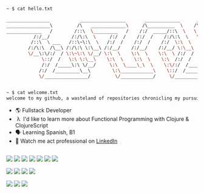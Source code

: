 ```bash
~ $ cat hello.txt

________________           _________________       _____________      ___ 
________________\         /\   _____________\     /\__________  \    /\  \
_____________   /        /::\  \_________   /    /:/  _____/::\  \   \:\  \
          /:/__/        /:/\:\  \     /:/  /    /:/  /    /:/\:\  \   \:\  \
         /::\  \ ___   /::\~\:\  \   /:/  /    /:/  /    /:/  \:\  \   \:\  \
        /:/\:\  /\__\ /:/\:\ \:\__\ /:/__/    /:/__/    /:/__/ \:\__\   \:\  \
        \/__\:\/:/  / \:\~\:\ \/__/ \:\  \    \:\  \    \:\  \ /:/  /    \:\  \
             \::/  /   \:\ \:\__\    \:\  \    \:\  \    \:\  /:/  /      \:\__\
             /:/  /_____\:\ \/__/     \:\  \____\_\  \    \:\/:/  /______  \/__/
            /:/  /_________\__\        \:\____________\    \::/  /_______\   /:\_\
            \/________________/         \/____________/     \/___________/   \:/_/

                                                                             
~ $ cat welcome.txt
welcome to my github, a wasteland of repositories chronicling my pursuit of bug-free bliss
```
* 🌎 Fullstack Developer
* &nbsp;λ &nbsp;I'd like to learn more about Functional Programming with Clojure & ClojureScript
* 🗣️ Learning Spanish, B1
* 🧐 Watch me act professional on [LinkedIn](https://www.linkedin.com/in/cameronjmoore/)
##
![](https://img.shields.io/badge/Code-JavaScript-informational?style=flat&logo=javascript&logoColor=white&color=2bbc8a)
![](https://img.shields.io/badge/Code-TypeScript-informational?style=flat&logo=typescript&logoColor=white&color=2bbc8a)
![](https://img.shields.io/badge/Code-Python-informational?style=flat&logo=python&logoColor=white&color=2bbc8a)
![](https://img.shields.io/badge/Code-Golang-informational?style=flat&logo=go&logoColor=white&color=2bbc8a)
![](https://img.shields.io/badge/Code-React-informational?style=flat&logo=react&logoColor=white&color=2bbc8a)
![](https://img.shields.io/badge/Code-Node-informational?style=flat&logo=nodedotjs&logoColor=white&color=2bbc8a)
![](https://img.shields.io/badge/Code-Express-informational?style=flat&logo=express&logoColor=white&color=2bbc8a)  

![](https://img.shields.io/badge/Tools-Bash-informational?style=flat&logo=gnu-bash&logoColor=white&color=2bbc8a)
![](https://img.shields.io/badge/Tools-Git-informational?style=flat&logo=git&logoColor=white&color=2bbc8a)
![](https://img.shields.io/badge/Tools-PostgreSQL-informational?style=flat&logo=postgresql&logoColor=white&color=2bbc8a)
![](https://img.shields.io/badge/Tools-TailwindCSS-informational?style=flat&logo=tailwindcss&logoColor=white&color=2bbc8a)  

![](https://img.shields.io/badge/OS-Linux-informational?style=flat&logo=linux&logoColor=white&color=2bbc8a)
![](https://img.shields.io/badge/Editor-VS_Code-informational?style=flat&logo=visualstudiocode&logoColor=white&color=2bbc8a)
![](https://img.shields.io/badge/Editor-Neovim-informational?style=flat&logo=neovim&logoColor=white&color=2bbc8a)
